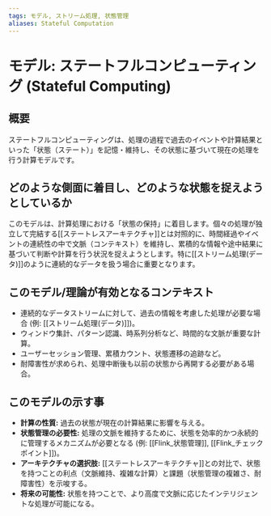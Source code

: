 ```yaml
---
tags: モデル, ストリーム処理, 状態管理
aliases: Stateful Computation
---
```


# モデル: ステートフルコンピューティング (Stateful Computing)

## 概要
ステートフルコンピューティングは、処理の過程で過去のイベントや計算結果といった「状態（ステート）」を記憶・維持し、その状態に基づいて現在の処理を行う計算モデルです。

## どのような側面に着目し、どのような状態を捉えようとしているか
このモデルは、計算処理における「状態の保持」に着目します。個々の処理が独立して完結する[[ステートレスアーキテクチャ]]とは対照的に、時間経過やイベントの連続性の中で文脈（コンテキスト）を維持し、累積的な情報や途中結果に基づいて判断や計算を行う状況を捉えようとします。特に[[ストリーム処理(データ)]]のように連続的なデータを扱う場合に重要となります。

## このモデル/理論が有効となるコンテキスト
* 連続的なデータストリームに対して、過去の情報を考慮した処理が必要な場合 (例: [[ストリーム処理(データ)]])。
* ウィンドウ集計、パターン認識、時系列分析など、時間的な文脈が重要な計算。
* ユーザーセッション管理、累積カウント、状態遷移の追跡など。
* 耐障害性が求められ、処理中断後も以前の状態から再開する必要がある場合。

## このモデルの示す事
* **計算の性質:** 過去の状態が現在の計算結果に影響を与える。
* **状態管理の必要性:** 処理の文脈を維持するために、状態を効率的かつ永続的に管理するメカニズムが必要となる (例: [[Flink_状態管理]], [[Flink_チェックポイント]])。
* **アーキテクチャの選択肢:** [[ステートレスアーキテクチャ]]との対比で、状態を持つことの利点（文脈維持、複雑な計算）と課題（状態管理の複雑さ、耐障害性）を示唆する。
* **将来の可能性:** 状態を持つことで、より高度で文脈に応じたインテリジェントな処理が可能になる。